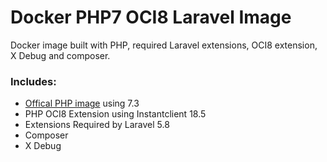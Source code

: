 # Docker PHP7 OCI8 Laravel Image 
Docker image built with PHP, required Laravel extensions, OCI8 extension, X Debug and composer.

### Includes:
- [Offical PHP image](https://hub.docker.com/_/php/) using 7.3
- PHP OCI8 Extension using Instantclient 18.5
- Extensions Required by Laravel 5.8
- Composer
- X Debug
